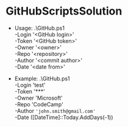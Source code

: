 # GitHubScriptsSolution

- Usage: .\GitHub.ps1 \
      -Login '\<GitHub login>' \
      -Token '\<GitHub token>' \
      -Owner '\<owner>' \
      -Repo '\<repository>' \
      -Author '\<commit author>' \
      -Date '\<date from>'
  
- Example: .\GitHub.ps1 \
      -Login 'test' \
      -Token '***' \
      -Owner 'Microsoft' \
      -Repo 'CodeCamp' \
      -Author `'john.smith@gmail.com'` \
      -Date ([DateTime]::Today.AddDays(-1))
